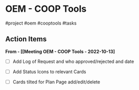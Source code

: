 # OEM - COOP Tools
#project #oem #cooptools #tasks

## Action Items
**From - [[Meeting OEM - COOP Tools - 2022-10-13]**
- [ ] Add Log of Request and who approved/rejected and date
- [ ] Add Status Icons to relevant Cards 
- [ ] Cards tilted for Plan Page add/edit/delete

